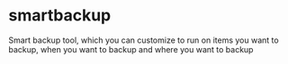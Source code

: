 # smartbackup
Smart backup tool, which you can customize to run on items you want to backup, when you want to backup and where you want to backup 
